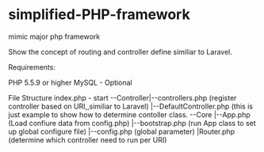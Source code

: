 # simplified-PHP-framework
mimic major php  framework

Show the concept of routing and controller define similiar to Laravel.

Requirements:

PHP 5.5.9 or higher
MySQL - Optional

File Structure
index.php - start 
--Controller|--controllers.php (register controller based on URI,,similiar to Laravel)
            |--DefaultController.php (this is just example to show how to determine contoller class.
--Core      |--App.php (Load confiure data from config.php)
            |--bootstrap.php (run App class to set up global configure file)
            |--config.php (global parameter)
            |Router.php (determine which controller need to run per URI)
